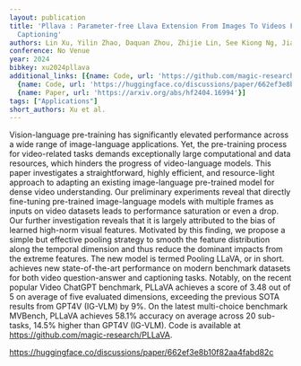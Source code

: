 ```yaml
---
layout: publication
title: 'Pllava : Parameter-free Llava Extension From Images To Videos For Video Dense
  Captioning'
authors: Lin Xu, Yilin Zhao, Daquan Zhou, Zhijie Lin, See Kiong Ng, Jiashi Feng
conference: No Venue
year: 2024
bibkey: xu2024pllava
additional_links: [{name: Code, url: 'https://github.com/magic-research/PLLaVA'},
  {name: Code, url: 'https://huggingface.co/discussions/paper/662ef3e8b10f82aa4fabd82c'},
  {name: Paper, url: 'https://arxiv.org/abs/hf2404.16994'}]
tags: ["Applications"]
short_authors: Xu et al.
---
```

Vision-language pre-training has significantly elevated performance across a wide range of image-language applications. Yet, the pre-training process for video-related tasks demands exceptionally large computational and data resources, which hinders the progress of video-language models. This paper investigates a straightforward, highly efficient, and resource-light approach to adapting an existing image-language pre-trained model for dense video understanding. Our preliminary experiments reveal that directly fine-tuning pre-trained image-language models with multiple frames as inputs on video datasets leads to performance saturation or even a drop. Our further investigation reveals that it is largely attributed to the bias of learned high-norm visual features. Motivated by this finding, we propose a simple but effective pooling strategy to smooth the feature distribution along the temporal dimension and thus reduce the dominant impacts from the extreme features. The new model is termed Pooling LLaVA, or in short. achieves new state-of-the-art performance on modern benchmark datasets for both video question-answer and captioning tasks. Notably, on the recent popular Video ChatGPT benchmark, PLLaVA achieves a score of 3.48 out of 5 on average of five evaluated dimensions, exceeding the previous SOTA results from GPT4V (IG-VLM) by 9%. On the latest multi-choice benchmark MVBench, PLLaVA achieves 58.1% accuracy on average across 20 sub-tasks, 14.5% higher than GPT4V (IG-VLM). Code is available at https://github.com/magic-research/PLLaVA.

https://huggingface.co/discussions/paper/662ef3e8b10f82aa4fabd82c